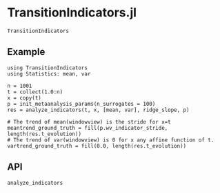 # TransitionIndicators.jl

```@docs
TransitionIndicators
```

## Example
```@example MAIN
using TransitionIndicators
using Statistics: mean, var

n = 1001
t = collect(1.0:n)
x = copy(t)
p = init_metaanalysis_params(n_surrogates = 100)
res = analyze_indicators(t, x, [mean, var], ridge_slope, p)

# The trend of mean(windowview) is the stride for x=t
meantrend_ground_truth = fill(p.wv_indicator_stride, length(res.t_evolution))
# The trend of var(windowview) is 0 for x any affine function of t.
vartrend_ground_truth = fill(0.0, length(res.t_evolution))
```


## API

```@docs
analyze_indicators
```
